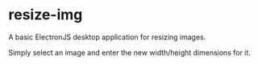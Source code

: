 # resize-img

A basic ElectronJS desktop application for resizing images.

Simply select an image and enter the new width/height dimensions for it.